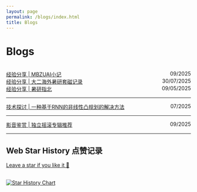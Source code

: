 ```yaml
---
layout: page
permalink: /blogs/index.html
title: Blogs
---
```

# Blogs

<br>
<div style="display: flex; justify-content: space-between;">
  <span><a href="" target="_blank" rel="noopener">经验分享 | MBZUAI小记</a></span>
  <span>09/2025</span>
</div>

<div style="display: flex; justify-content: space-between;">
  <span><a href="https://frankyanhansun.github.io/blogs/SummerResearch" target="_blank" rel="noopener">经验分享 | 大二海外暑研套磁记录</a></span>
  <span>30/07/2025</span>
</div>

<div style="display: flex; justify-content: space-between;">
  <span><a href="https://frankyanhansun.github.io/blogs/SummerResearchGuide" target="_blank" rel="noopener">经验分享 | 暑研指北</a></span>
  <span>09/05/2025</span>
</div>

---

<div style="display: flex; justify-content: space-between;">
  <span><a href="" target="_blank" rel="noopener">技术探讨 | 一种基于RNN的非线性凸规划的解决方法</a></span>
  <span>07/2025</span>
</div>

---

<div style="display: flex; justify-content: space-between;">
  <span><a href="" target="_blank" rel="noopener">影音鉴赏 | 独立摇滚专辑推荐</a></span>
  <span>09/2025</span>
</div>

---

## Web Star History 点赞记录
[Leave a star if you like it 🥰](https://github.com/FrankYanhanSun/frankyanhansun.github.io) 

<br>[![Star History Chart](https://api.star-history.com/svg?repos=FrankYanhanSun/frankyanhansun.github.io&type=Date)](https://star-history.com/#FrankYanhanSun/frankyanhansun.github.io&Date)
<br>

